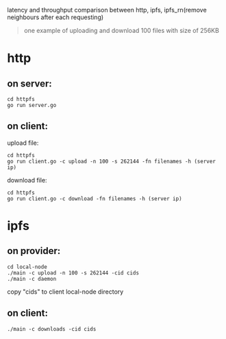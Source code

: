 latency and throughput comparison between http, ipfs, ipfs_rn(remove neighbours after each requesting)
>one example of uploading and download 100 files with size of 256KB
# http
## on server:

```
cd httpfs
go run server.go
```

## on client:
upload file:
````
cd httpfs
go run client.go -c upload -n 100 -s 262144 -fn filenames -h (server ip)
````
download file:
```
cd httpfs
go run client.go -c download -fn filenames -h (server ip)
```
# ipfs
## on provider:
````
cd local-node
./main -c upload -n 100 -s 262144 -cid cids
./main -c daemon
````
copy "cids" to client local-node directory

## on client:
````
./main -c downloads -cid cids
````

